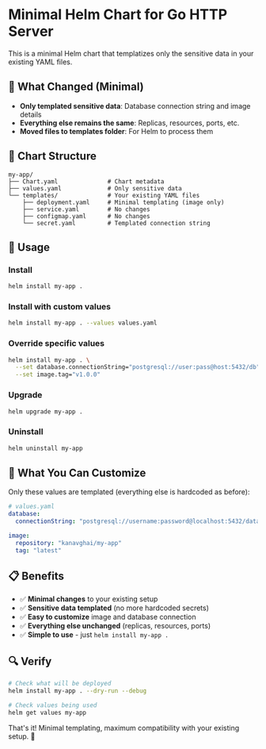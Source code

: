 # Minimal Helm Chart for Go HTTP Server

This is a minimal Helm chart that templatizes only the sensitive data in your existing YAML files.

## 🎯 **What Changed (Minimal)**

- **Only templated sensitive data**: Database connection string and image details
- **Everything else remains the same**: Replicas, resources, ports, etc.
- **Moved files to templates folder**: For Helm to process them

## 📁 **Chart Structure**

```
my-app/
├── Chart.yaml              # Chart metadata
├── values.yaml             # Only sensitive data
└── templates/              # Your existing YAML files
    ├── deployment.yaml     # Minimal templating (image only)
    ├── service.yaml        # No changes
    ├── configmap.yaml      # No changes
    └── secret.yaml         # Templated connection string
```

## 🚀 **Usage**

### **Install**
```bash
helm install my-app .
```

### **Install with custom values**
```bash
helm install my-app . --values values.yaml
```

### **Override specific values**
```bash
helm install my-app . \
  --set database.connectionString="postgresql://user:pass@host:5432/db" \
  --set image.tag="v1.0.0"
```

### **Upgrade**
```bash
helm upgrade my-app .
```

### **Uninstall**
```bash
helm uninstall my-app
```

## 🔧 **What You Can Customize**

Only these values are templated (everything else is hardcoded as before):

```yaml
# values.yaml
database:
  connectionString: "postgresql://username:password@localhost:5432/database_name"

image:
  repository: "kanavghai/my-app"
  tag: "latest"
```

## 📋 **Benefits**

- ✅ **Minimal changes** to your existing setup
- ✅ **Sensitive data templated** (no more hardcoded secrets)
- ✅ **Easy to customize** image and database connection
- ✅ **Everything else unchanged** (replicas, resources, ports)
- ✅ **Simple to use** - just `helm install my-app .`

## 🔍 **Verify**

```bash
# Check what will be deployed
helm install my-app . --dry-run --debug

# Check values being used
helm get values my-app
```

That's it! Minimal templating, maximum compatibility with your existing setup. 🎉
